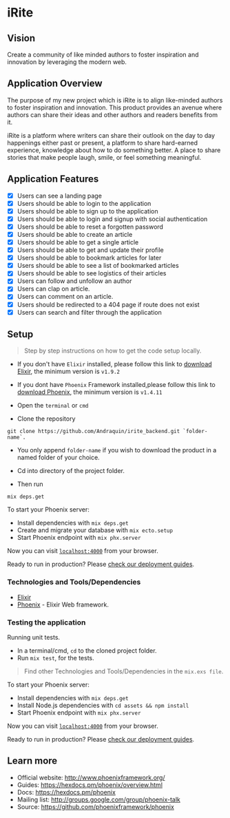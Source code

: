 # iRite

## Vision
Create a community of like minded authors to foster inspiration and innovation
by leveraging the modern web.

## Application Overview
The purpose of my new project which is iRite is to align like-minded authors to foster inspiration and innovation. This product provides an avenue where authors can share their ideas and other authors and readers benefits from it. 

iRite is a platform where writers can share their outlook on the day to day happenings either past or present, a platform to share hard-earned experience, knowledge about how to do something better. A place to share stories that make people laugh, smile, or feel something meaningful.

## Application Features
- [x] Users can see a landing page
- [x] Users should be able to login to the application
- [x] Users should be able to sign up to the application
- [x] Users should be able to login and signup with social authentication
- [x] Users should be able to reset a forgotten password
- [x] Users should be able to create an article
- [x] Users should be able to get a single article
- [x] Users should be able to get and update their profile
- [x] Users should be able to bookmark articles for later
- [x] Users should be able to see a list of bookmarked articles
- [x] Users should be able to see logistics of their articles
- [x] Users can follow and unfollow an author
- [x] Users can clap on article.
- [x] Users can comment on an article.
- [x] Users should be redirected to a 404 page if route does not exist
- [x] Users can search and filter through the application

## Setup
> Step by step instructions on how to get the code setup locally.

- If you don't have ```Elixir``` installed, please follow this link to [download Elixir](https://elixir-lang.org/install.html), the minimum version is `v1.9.2`

- If you dont have ```Phoenix``` Framework installed,please follow this link to [download Phoenix](https://hexdocs.pm/phoenix/installation.html#content), the minimum version is `v1.4.11`

- Open the `terminal` or `cmd`
- Clone the repository

```
git clone https://github.com/Andraquin/irite_backend.git `folder-name`. 
```

- You only append `folder-name` if you wish to download the product in a named folder of your choice.

- Cd into directory of the project folder.

- Then run

```
mix deps.get
```

To start your Phoenix server:

  * Install dependencies with `mix deps.get`
  * Create and migrate your database with `mix ecto.setup`
  * Start Phoenix endpoint with `mix phx.server`

Now you can visit [`localhost:4000`](http://localhost:4000) from your browser.

Ready to run in production? Please [check our deployment guides](https://hexdocs.pm/phoenix/deployment.html).

### Technologies and Tools/Dependencies

- [Elixir](https://elixir-lang.org)
- [Phoenix](http://www.phoenixframework.org) - Elixir Web framework.

### Testing the application

Running unit tests.
* In a terminal/cmd, `cd` to the cloned project folder.
* Run `mix test`, for the tests.

> Find other Technologies and Tools/Dependencies in the `mix.exs file`.

To start your Phoenix server:

  * Install dependencies with `mix deps.get`
  * Install Node.js dependencies with `cd assets && npm install`
  * Start Phoenix endpoint with `mix phx.server`

Now you can visit [`localhost:4000`](http://localhost:4000) from your browser.

Ready to run in production? Please [check our deployment guides](https://hexdocs.pm/phoenix/deployment.html).

## Learn more

  * Official website: http://www.phoenixframework.org/
  * Guides: https://hexdocs.pm/phoenix/overview.html
  * Docs: https://hexdocs.pm/phoenix
  * Mailing list: http://groups.google.com/group/phoenix-talk
  * Source: https://github.com/phoenixframework/phoenix
